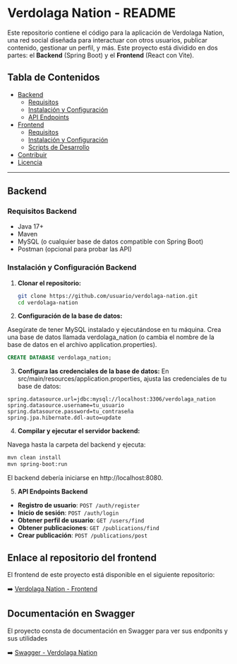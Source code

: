 # Verdolaga Nation - README

Este repositorio contiene el código para la aplicación de Verdolaga Nation, una red social diseñada para interactuar con otros usuarios, publicar contenido, gestionar un perfil, y más. Este proyecto está dividido en dos partes: el **Backend** (Spring Boot) y el **Frontend** (React con Vite).

## Tabla de Contenidos
- [Backend](#backend)
  - [Requisitos](#requisitos-backend)
  - [Instalación y Configuración](#instalación-y-configuración-backend)
  - [API Endpoints](#api-endpoints-backend)
- [Frontend](#frontend)
  - [Requisitos](#requisitos-frontend)
  - [Instalación y Configuración](#instalación-y-configuración-frontend)
  - [Scripts de Desarrollo](#scripts-de-desarrollo)
- [Contribuir](#contribuir)
- [Licencia](#licencia)

---

## Backend

### Requisitos Backend
- Java 17+
- Maven
- MySQL (o cualquier base de datos compatible con Spring Boot)
- Postman (opcional para probar las API)

### Instalación y Configuración Backend

1. **Clonar el repositorio:**

   ```bash
   git clone https://github.com/usuario/verdolaga-nation.git
   cd verdolaga-nation
   ```
2. **Configuración de la base de datos:**

Asegúrate de tener MySQL instalado y ejecutándose en tu máquina.
Crea una base de datos llamada verdolaga_nation (o cambia el nombre de la base de datos en el archivo application.properties).

```sql
CREATE DATABASE verdolaga_nation;
```
3. **Configura las credenciales de la base de datos:**
En src/main/resources/application.properties, ajusta las credenciales de tu base de datos:
```properties
spring.datasource.url=jdbc:mysql://localhost:3306/verdolaga_nation
spring.datasource.username=tu_usuario
spring.datasource.password=tu_contraseña
spring.jpa.hibernate.ddl-auto=update
```

4. **Compilar y ejecutar el servidor backend:**

Navega hasta la carpeta del backend y ejecuta:
```bash
mvn clean install
mvn spring-boot:run
```
El backend debería iniciarse en http://localhost:8080.

5. **API Endpoints Backend**
- **Registro de usuario**: `POST /auth/register`
- **Inicio de sesión**: `POST /auth/login`
- **Obtener perfil de usuario**: `GET /users/find`
- **Obtener publicaciones**: `GET /publications/find`
- **Crear publicación**: `POST /publications/post`


## Enlace al repositorio del frontend

El frontend de este proyecto está disponible en el siguiente repositorio:

➡️ [Verdolaga Nation - Frontend](https://github.com/juanconde025/verdolaga_nation_front)

## Documentación en Swagger 

El proyecto consta de documentación en Swagger para ver sus endponits y sus utilidades

➡️ [Swagger - Verdolaga Nation](http://localhost:8080/swagger-ui.html)
